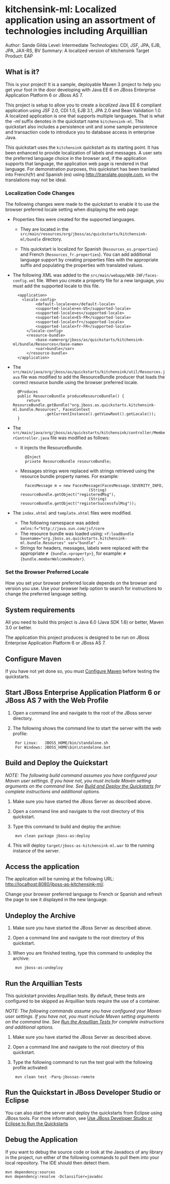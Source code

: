 kitchensink-ml: Localized application using an assortment of technologies including Arquillian
========================
Author: Sande Gilda
Level: Intermediate
Technologies: CDI, JSF, JPA, EJB, JPA, JAX-RS, BV
Summary: A localized version of kitchensink
Target Product: EAP

What is it?
-----------

This is your project! It is a sample, deployable Maven 3 project to help you get your foot in the door developing with Java EE 6 on JBoss Enterprise Application Platform 6 or JBoss AS 7. 

This project is setup to allow you to create a _localized_ Java EE 6 compliant application using JSF 2.0, CDI 1.0, EJB 3.1, JPA 2.0 and Bean Validation 1.0. A localized application is one that supports multiple languages. That is what the _-ml_ suffix denotes in the quickstart name `kitchensink-ml`. This quickstart also includes a persistence unit and some sample persistence and transaction code to introduce you to database access in enterprise Java. 

This quickstart uses the `kitchensink` quickstart as its starting point. It has been enhanced to provide localization of labels and messages. A user sets the preferred language choice in the browser and, if the application supports that language, the application web page is rendered in that language. For demonstration purposes, this quickstart has been tranlated into French(fr) and Spanish (es) using <http://translate.google.com>, so the translations may not be ideal.

### Localization Code Changes

The following changes were made to the quickstart to enable it to use the browser preferred locale setting when displaying the web page:

* Properties files were created for the supported languages. 

    * They are located in the `src/main/resources/org/jboss/as/quickstarts/kitchensink-ml/bundle` directory. 
    
    * This quickstart is localized for Spanish (`Resources_es.properties`) and  French (`Resources_fr.properties`). You can add additional language support by creating properties files with the appropriate suffix and populating the properties with translated values.

* The following XML was added to the `src/main/webapp/WEB-INF/faces-config.xml` file. When you create a property file for a new language, you must add the supported locale to this file.

        <application>
          <locale-config>
                <default-locale>en</default-locale>
                <supported-locale>en-US</supported-locale>
                <supported-locale>es</supported-locale>
                <supported-locale>ES-FR</supported-locale>
                <supported-locale>fr</supported-locale>
                <supported-locale>fr-FR</supported-locale>
            </locale-config>
		    <resource-bundle>
		        <base-name>org/jboss/as/quickstarts/kitchensink-ml/bundle/Resources</base-name>
		        <var>bundle</var>
		    </resource-bundle>
        </application>

* The `src/main/java/org/jboss/as/quickstarts/kitchensink/util/Resources.java` file was modified to add the ResourceBundle producer that loads the correct resource bundle using the browser preferred locale.

        @Produces
        public ResourceBundle produceResourceBundle() {
            return ResourceBundle.getBundle("org.jboss.as.quickstarts.kitchensink-ml.bundle.Resources", FacesContext
                    .getCurrentInstance().getViewRoot().getLocale());
        }

* The `src/main/java/org/jboss/as/quickstarts/kitchensink/controller/MemberController.java` file was modified as follows:

    * It injects the ResourceBundle. 
    
            @Inject
            private ResourceBundle resourceBundle;


    * Messages strings were replaced with strings retrieved using the resource bundle property names. For example:
    
            FacesMessage m = new FacesMessage(FacesMessage.SEVERITY_INFO, 
                                        (String) resourceBundle.getObject("registeredMsg"), 
                                        (String) resourceBundle.getObject("registerSuccessfulMsg"));

* The `index.xhtml` and `template.xhtml` files were modified.

    * The following namespace was added: `xmlns:f="http://java.sun.com/jsf/core`
    * The resource bundle was loaded using: `<f:loadBundle basename="org.jboss.as.quickstarts.kitchensink-ml.bundle.Resources" var="bundle" />`
    * Strings for headers, messages, labels were replaced with the appropriate `# {bundle.<property>}`, for example: `# {bundle.memberWelcomeHeader}`.
    
### Set the Browser Preferred Locale

How you set your browser preferred locale depends on the browser and version you use. Use your browser help option to search for instructions to change the preferred language setting.



System requirements
-------------------

All you need to build this project is Java 6.0 (Java SDK 1.6) or better, Maven 3.0 or better.

The application this project produces is designed to be run on JBoss Enterprise Application Platform 6 or JBoss AS 7. 

 
Configure Maven
---------------

If you have not yet done so, you must [Configure Maven](../README.md#mavenconfiguration) before testing the quickstarts.


Start JBoss Enterprise Application Platform 6 or JBoss AS 7 with the Web Profile
-------------------------

1. Open a command line and navigate to the root of the JBoss server directory.
2. The following shows the command line to start the server with the web profile:

        For Linux:   JBOSS_HOME/bin/standalone.sh
        For Windows: JBOSS_HOME\bin\standalone.bat

 
Build and Deploy the Quickstart
-------------------------

_NOTE: The following build command assumes you have configured your Maven user settings. If you have not, you must include Maven setting arguments on the command line. See [Build and Deploy the Quickstarts](../README.md#buildanddeploy) for complete instructions and additional options._

1. Make sure you have started the JBoss Server as described above.
2. Open a command line and navigate to the root directory of this quickstart.
3. Type this command to build and deploy the archive:

        mvn clean package jboss-as:deploy

4. This will deploy `target/jboss-as-kitchensink-ml.war` to the running instance of the server.
 

Access the application 
---------------------

The application will be running at the following URL: <http://localhost:8080/jboss-as-kitchensink-ml/>.

Change your browser preferred language to French or Spanish and refresh the page to see it displayed in the new language. 

Undeploy the Archive
--------------------

1. Make sure you have started the JBoss Server as described above.
2. Open a command line and navigate to the root directory of this quickstart.
3. When you are finished testing, type this command to undeploy the archive:

        mvn jboss-as:undeploy


Run the Arquillian Tests 
-------------------------

This quickstart provides Arquillian tests. By default, these tests are configured to be skipped as Arquillian tests require the use of a container. 

_NOTE: The following commands assume you have configured your Maven user settings. If you have not, you must include Maven setting arguments on the command line. See [Run the Arquillian Tests](../README.md#arquilliantests) for complete instructions and additional options._

1. Make sure you have started the JBoss Server as described above.
2. Open a command line and navigate to the root directory of this quickstart.
3. Type the following command to run the test goal with the following profile activated:

        mvn clean test -Parq-jbossas-remote 


Run the Quickstart in JBoss Developer Studio or Eclipse
-------------------------------------
You can also start the server and deploy the quickstarts from Eclipse using JBoss tools. For more information, see [Use JBoss Developer Studio or Eclipse to Run the Quickstarts](../README.md#useeclipse) 


Debug the Application
------------------------------------

If you want to debug the source code or look at the Javadocs of any library in the project, run either of the following commands to pull them into your local repository. The IDE should then detect them.

    mvn dependency:sources
    mvn dependency:resolve -Dclassifier=javadoc
